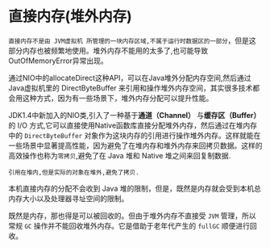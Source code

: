# 直接内存(堆外内存)

`直接内存不是由 JVM虚拟机 所管理的一块内存区域,不属于运行时数据区的一部分`，但是这部分内存也被频繁地使用。堆外内存不能用的太多了,也可能导致OutOfMemoryError异常出现。

通过NIO中的allocateDirect这种API，可以在Java堆外分配内存空间,然后通过Java虚拟机里的 DirectByteBuffer 来引用和操作堆外内存空间，其实很多技术都会用这种方式，因为有一些场景下，堆外内存分配可以提升性能。

JDK1.4中新加入的NIO类,引入了一种基于**通道（Channel）** 与**缓存区（Buffer）** 的 I/O 方式,它可以直接使用Native函数库直接分配堆外内存，然后通过在堆内存中的 `DirectByteBuffer` 对象作为这块内存的引用进行操作堆外内存。这样就能在一些场景中显著提高性能，因为避免了在堆内存和堆外内存来回拷贝数据。这样的高效操作也称为`零拷贝`,避免了在 Java 堆和 Native 堆之间来回复制数据.

    引用在堆内,但是实际的对象在堆外,避免了拷贝.

本机直接内存的分配不会收到 Java 堆的限制，但是，既然是内存就会受到本机总内存大小以及处理器寻址空间的限制。

既然是内存，那也得是可以被回收的。但由于堆外内存不直接受 `JVM` 管理，所以常规 `GC` 操作并不能回收堆外内存。它是借助于老年代产生的 `fullGC` 顺便进行回收。

